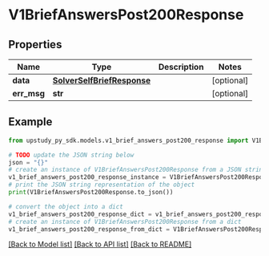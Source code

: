 # V1BriefAnswersPost200Response


## Properties

Name | Type | Description | Notes
------------ | ------------- | ------------- | -------------
**data** | [**SolverSelfBriefResponse**](SolverSelfBriefResponse.md) |  | [optional] 
**err_msg** | **str** |  | [optional] 

## Example

```python
from upstudy_py_sdk.models.v1_brief_answers_post200_response import V1BriefAnswersPost200Response

# TODO update the JSON string below
json = "{}"
# create an instance of V1BriefAnswersPost200Response from a JSON string
v1_brief_answers_post200_response_instance = V1BriefAnswersPost200Response.from_json(json)
# print the JSON string representation of the object
print(V1BriefAnswersPost200Response.to_json())

# convert the object into a dict
v1_brief_answers_post200_response_dict = v1_brief_answers_post200_response_instance.to_dict()
# create an instance of V1BriefAnswersPost200Response from a dict
v1_brief_answers_post200_response_from_dict = V1BriefAnswersPost200Response.from_dict(v1_brief_answers_post200_response_dict)
```
[[Back to Model list]](../README.md#documentation-for-models) [[Back to API list]](../README.md#documentation-for-api-endpoints) [[Back to README]](../README.md)


